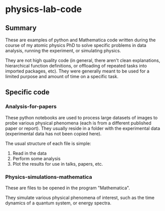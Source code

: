 # physics-lab-code

## Summary

These are examples of python and Mathematica code written during the course of my atomic physics PhD to solve specific problems in data analysis, running the experiment, or simulating physics.

They are not high quality code (in general, there aren't clean explanations, hierarchical function definitions, or offloading of repeated tasks into imported packages, etc). They were generally meant to be used for a limited purpose and amount of time on a specific task. 


## Specific code 
 
### Analysis-for-papers
 
These python notebooks are used to process large datasets of images to probe various physical phenomena (each is from a different published paper or report). They usually reside in a folder with the experimental data (experimental data has not been copied here).

The usual structure of each file is simple: 
1. Read in the data
2. Perform some analysis
3. Plot the results for use in talks, papers, etc.

### Physics-simulations-mathematica

These are files to be opened in the program "Mathematica". 

They simulate various physical phenomena of interest, such as the time dynamics of a quantum system, or energy spectra.
